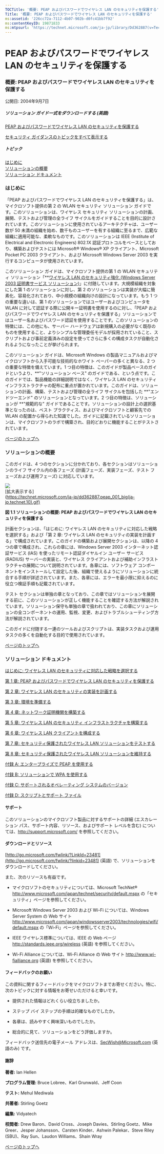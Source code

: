 ```yaml
---
TOCTitle: '概要: PEAP およびパスワードでワイヤレス LAN のセキュリティを保護する'
Title: '概要: PEAP およびパスワードでワイヤレス LAN のセキュリティを保護する'
ms:assetid: '226cc72a-7112-4b07-902b-d0fc41bb7f92'
ms:contentKeyID: 19871833
ms:mtpsurl: 'https://technet.microsoft.com/ja-jp/library/Dd362887(v=TechNet.10)'
---
```


PEAP およびパスワードでワイヤレス LAN のセキュリティを保護する
==============================================================

### 概要: PEAP およびパスワードでワイヤレス LAN のセキュリティを保護する

公開日: 2004年9月7日

##### **ソリューション ガイド一式をダウンロードする** (英語)

[PEAP およびパスワードでワイヤレス LAN のセキュリティを保護する](http://www.microsoft.com/downloads/details.aspx?familyid=60c5d0a1-9820-480e-aa38-63485eca8b9b&displaylang=en)

[セキュリティ ガイダンスのトピックをすべて表示する](http://www.microsoft.com/japan/security/guidance/topics/default.mspx)

##### トピック

[](#ecaa)[はじめに](#ecaa)  
[](#ebaa)[ソリューションの概要](#ebaa)  
[](#eaaa)[ソリューション ドキュメント](#eaaa)  

### はじめに

「PEAP およびパスワードでワイヤレス LAN のセキュリティを保護する」は、マイクロソフト提供の第 2 の WLAN セキュリティ ソリューション ガイドです。このソリューションは、ワイヤレス セキュリティ ソリューションの計画、展開、テストおよび管理の全ライフ サイクルをガイドすることを目的に設計されています。このソリューションに使用されているアーキテクチャは、ユーザー数が 50 未満の組織を始め、数千ものユーザーを有する組織に至るまで、広範な組織に適用可能な、柔軟なものです。このソリューションは IEEE (Institute of Electrical and Electronic Engineers) 802.1X 認証プロトコルをベースとしており、構築およびテストには Microsoft® Windows® XP クライアント、Microsoft Pocket PC 2003 クライアント、および Microsoft Windows Server 2003 を実行するコンピュータが使用されています。

このソリューション ガイドは、マイクロソフト提供の第 1 の WLAN セキュリティ ソリューション「**[ワイヤレス LAN のセキュリティ強化 (Windows Server 2003 証明書サービス ソリューション)](https://technet.microsoft.com/ja-jp/library/30f90d1c-7faa-432f-b6c8-d4927fe36229(v=TechNet.10))」に付随しています。大規模組織を対象にした第 1 のソリューションに対し、第 2 のソリューションは実装が大幅に簡素化、容易化されており、中小規模の組織向けの設計になっています。もう 1 つの重要な違いは、第 1 のソリューションではユーザーおよびコンピュータを WLAN に対して認証する際に公開キー証明書を使用するのに対し、「PEAP およびパスワードでワイヤレス LAN のセキュリティを保護する」ソリューションではユーザー名およびパスワード認証を使用することです。このソリューションの特徴には、この他にも、サーバー ハードウェアは新規購入の必要がなく既存のものを使用すること、よりシンプルな管理委任モデルが採用されていること、スクリプトおよび事前定義済みの設定を使ってさらに多くの構成タスクが自動化されるようになったことが挙げられます。

このソリューション ガイドは、Microsoft Windows の製品マニュアルおよびマイクロソフトから入手可能な技術的なホワイト ペーパーの多くと異なる、2 つの重要な特徴を備えています。1 つ目の特徴は、このガイドが製品ベースのガイドというより、**"ソリューション ベース" のガイドである、という点です。このガイドでは、製品機能の詳細説明ではなく、ワイヤレス LAN のセキュリティ インフラストラクチャの配布に重点が置かれています。このガイドは、ソリューションの計画、構築、テストおよび管理の全ライフ サイクルを包括した **"エンドツーエンド" のソリューションとなっています。2 つ目の特徴は、ソリューションが **"規範的な" ガイドであることです。ソリューションの設計上の選択基準となったのは、ベスト プラクティス、およびマイクロソフトと顧客先での WLAN の配置から得られた知識でした。ガイドに記載されているソリューションは、マイクロソフトのラボで構築され、目的どおりに機能することがテストされています。

[](#mainsection)[ページのトップへ](#mainsection)

### ソリューションの概要

このガイドは、4 つのセクションに分かれており、各セクションはソリューションのライフ サイクル内の各フェーズ (計画フェーズ、実装フェーズ、テスト フェーズおよび運用フェーズ) に対応しています。

![](images/Dd362887.PEAP_001(ja-jp,TechNet.10).gif)  
[拡大表示する]  
(https://technet.microsoft.com/ja-jp/dd362887.peap_001_big(ja-jp,technet.10).gif)  

**図 1.1 ソリューションの概要: PEAP およびパスワードでワイヤレス LAN のセキュリティを保護する**

計画セクションは、「はじめに: ワイヤレス LAN のセキュリティに対応した戦略を選択する」および「第 2 章: ワイヤレス LAN のセキュリティの実装を計画する」で構成されています。このガイドの構築および展開セクションは、以降の 4 つの章で構成され、これらの章には、Windows Server 2003 インターネット認証サービス (IAS) を使ったリモート認証ダイヤルイン ユーザー サービス (RADIUS) サーバーの実装と、ワイヤレス クライアントおよび補助インフラストラクチャの展開について説明されています。各章には、ソフトウェア コンポーネントをインストールして設定した後、組織で使えるようにソリューションに統合する手順が詳述されています。また、各章には、エラーを最小限に抑えるのに役立つ検証手順も記載されています。

テスト セクションは単独の章となっており、この章ではソリューションを展開する前に、このソリューションが正しく機能することを確認する方法が解説されています。ソリューション保守も単独の章で扱われており、この章にソリューションの全コンポーネントの運用、監視、変更、およびトラブルシューティング方法が解説されています。

このガイドに付随する一連のツールおよびスクリプトは、実装タスクおよび運用タスクの多くを自動化する目的で使用されています。

[](#mainsection)[ページのトップへ](#mainsection)

### ソリューション ドキュメント

[はじめに: ワイヤレス LAN のセキュリティに対応した戦略を選択する](https://technet.microsoft.com/ja-jp/library/0727cb2f-68ce-4970-bfbc-fdd72fa1f758(v=TechNet.10))

[第 1 章: PEAP およびパスワードでワイヤレス LAN のセキュリティを保護する](https://technet.microsoft.com/ja-jp/library/0d372fea-5d1c-4f16-9b7f-bb8bd47da177(v=TechNet.10))

[第 2 章: ワイヤレス LAN のセキュリティの実装を計画する](https://technet.microsoft.com/ja-jp/library/dd6819dc-1980-4be9-95a7-7403d795f242(v=TechNet.10))

[第 3 章: 環境を準備する](https://technet.microsoft.com/ja-jp/library/9f5c799f-370a-4c02-b584-03a7117aaa71(v=TechNet.10))

[第 4 章: ネットワーク証明機関を構築する](https://technet.microsoft.com/ja-jp/library/7b912df6-a538-4298-b678-1ef86282a795(v=TechNet.10))

[第 5 章: ワイヤレス LAN のセキュリティ インフラストラクチャを構築する](https://technet.microsoft.com/ja-jp/library/10ce1bd1-3d28-45b5-84e7-2fe49fa43fc8(v=TechNet.10))

[第 6 章: ワイヤレス LAN クライアントを構成する](https://technet.microsoft.com/ja-jp/library/7d3ff020-a7d8-435d-bf39-7b9980443bba(v=TechNet.10))

[第 7 章: セキュリティ保護されたワイヤレス LAN ソリューションをテストする](https://technet.microsoft.com/ja-jp/library/f29375f6-a7ab-4b84-96ba-6e973466af4b(v=TechNet.10))

[第 8 章: セキュリティ保護されたワイヤレス LAN ソリューションを維持する](https://technet.microsoft.com/ja-jp/library/499dfed8-f907-4528-ae7b-98797cb26282(v=TechNet.10))

[付録 A: エンタープライズで PEAP を使用する](https://technet.microsoft.com/ja-jp/library/eb78ce02-b67d-4e06-9646-670fc203a400(v=TechNet.10))

[付録 B: ソリューションで WPA を使用する](https://technet.microsoft.com/ja-jp/library/dc7cf510-5e8d-4e80-a63a-5635c4348b64(v=TechNet.10))

[付録 C: サポートされるオペレーティング システムのバージョン](https://technet.microsoft.com/ja-jp/library/5ff30347-0423-47cc-b338-59a4e27e6b0c(v=TechNet.10))

[付録 D: スクリプトとサポート ファイル](https://technet.microsoft.com/ja-jp/library/60333ee4-a9c2-4fdc-b10b-6af2408dcd8e(v=TechNet.10))

#### サポート

このソリューションのマイクロソフト製品に対するサポートの詳細 (エスカレーション パス、サポート内容、リソース、およびサポート レベルを含む) については、<http://support.microsoft.com/> を参照してください。

#### ダウンロードとリソース

[http://go.microsoft.com/fwlink/?LinkId=23481](http://go.microsoft.com/fwlink/?linkid=23481) (英語) で、ソリューションをダウンロードしてください。

また、次のリソースも有益です。

-   マイクロソフトのセキュリティについては、Microsoft TechNet® <http://www.microsoft.com/japan/technet/security/default.mspx> の「セキュリティ」ページを参照してください。

-   Microsoft Windows Server 2003 および Wi-Fi については、Windows Server System の Web サイト <http://www.microsoft.com/japan/windowsserver2003/technologies/wifi/default.mspx> の「Wi-Fi」ページを参照してください。

-   IEEE ワイヤレス標準については、IEEE の Web ページ <http://standards.ieee.org/wireless> (英語) を参照してください。

-   Wi-Fi Alliance については、Wi-Fi Alliance の Web サイト <http://www.wi-fialliance.org> (英語) を参照してください。

#### フィードバックのお願い

この資料に関するフィードバックをマイクロソフトまでお寄せください。特に、次のトピックに対する情報をお寄せいただけると幸いです。

-   提供された情報はどれくらい役立ちましたか。

-   ステップ バイ ステップの手順は的確なものでしたか。

-   各章は、読みやすく興味深いものでしたか。

-   総合的に見て、ソリューションをどう評価しますか。

フィードバック送信先の電子メール アドレスは、[SecWish@Microsoft.com](mailto:secwish@microsoft.com?subject=feedback%20re:%20microsoft%20solution%20for%20securing%20wireless%20lans%20with%20peap%20and%20passwords) (英語のみ) です。

#### 謝辞

**著者:** Ian Hellen

**プログラム管理:** Bruce Lobree、Karl Grunwald、Jeff Coon

**テスト:** Mehul Mediwala

**共著者:** Stirling Goetz

**編集:** Vidyatech

**校閲者:** Drew Baron、David Cross、Joseph Davies、Stirling Goetz、Mike Greer、Jesper Johansson、Carsten Kinder、Ashwin Palekar、Steve Riley (SBU)、Ray Sun、Laudon Williams、Shain Wray

[](#mainsection)[ページのトップへ](#mainsection)
